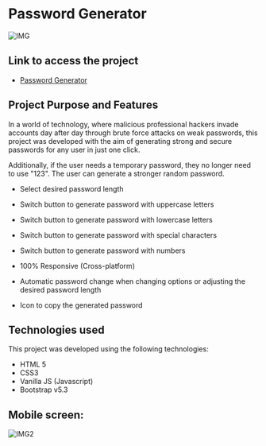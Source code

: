 # Password Generator

![IMG](https://github.com/adriano2606/passwordgenerator/assets/96502994/a7307ad0-8140-4fec-a00a-b2f04376ba6d)

## Link to access the project

 - [Password Generator](https://adriano2606.github.io/passwordgenerator/)

## Project Purpose and Features

In a world of technology, where malicious professional hackers invade accounts day after day through brute force attacks on weak passwords, this project was developed with the aim of generating strong and secure passwords for any user in just one click.

Additionally, if the user needs a temporary password, they no longer need to use "123". The user can generate a stronger random password.

- Select desired password length

- Switch button to generate password with uppercase letters

- Switch button to generate password with lowercase letters

- Switch button to generate password with special characters

- Switch button to generate password with numbers
- 100% Responsive (Cross-platform)

- Automatic password change when changing options or adjusting the desired password length

- Icon to copy the generated password
   
## Technologies used

This project was developed using the following technologies:

- HTML 5
- CSS3
- Vanilla JS (Javascript)
- Bootstrap v5.3

## Mobile screen:
![IMG2](https://github.com/adriano2606/passwordgenerator/assets/96502994/c0805b27-d7d8-429d-b284-c3b9485781e1)



